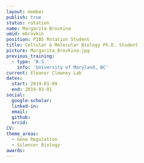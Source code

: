 ```yaml
---
layout: member
publish: true
status: rotation
name: Margarita Brovkina
umid: mbrovkin
position: PIBS Rotation Student
title: Cellular & Molecular Biology Ph.D. Student
picture: Margarita_Brovkina.jpg
previous_training:
  - type: 'B.S.'
    info: 'University of Maryland, BC'
current: Eleanor Clowney Lab
dates:
  start: 2019-01-09
  end: 2019-03-01
social: 
  google-scholar: 
  linked-in: 
  email: 
  github:
  orcid:
CV: 
theme_areas:
  - Gene Regulation
  - Silencer Biology
awards:
---
```


